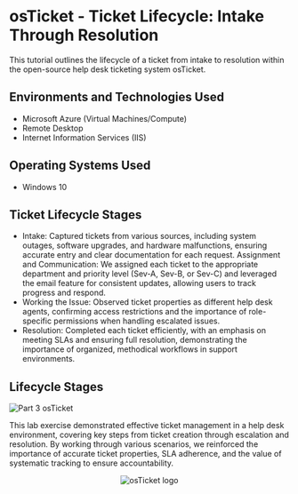 <h1>osTicket - Ticket Lifecycle: Intake Through Resolution</h1>
This tutorial outlines the lifecycle of a ticket from intake to resolution within the open-source help desk ticketing system osTicket.<br />


<h2>Environments and Technologies Used</h2>

- Microsoft Azure (Virtual Machines/Compute)
- Remote Desktop
- Internet Information Services (IIS)

<h2>Operating Systems Used </h2>

- Windows 10</b> 

<h2>Ticket Lifecycle Stages</h2>

- Intake: Captured tickets from various sources, including system outages, software upgrades, and hardware malfunctions, ensuring accurate entry and clear documentation for each request.
Assignment and Communication: We assigned each ticket to the appropriate department and priority level (Sev-A, Sev-B, or Sev-C) and leveraged the email feature for consistent updates, allowing users to track progress and respond.
- Working the Issue: Observed ticket properties as different help desk agents, confirming access restrictions and the importance of role-specific permissions when handling escalated issues.
- Resolution: Completed each ticket efficiently, with an emphasis on meeting SLAs and ensuring full resolution, demonstrating the importance of organized, methodical workflows in support environments.

<h2>Lifecycle Stages</h2>

<p>

  ![Part 3 osTicket](https://github.com/user-attachments/assets/8f5f52a9-b233-4301-89b8-e46b0660076f)

</p>
<p>
This lab exercise demonstrated effective ticket management in a help desk environment, covering key steps from ticket creation through escalation and resolution. By working through various scenarios, we reinforced the importance of accurate ticket properties, SLA adherence, and the value of systematic tracking to ensure accountability.
<br />

<p align="center">
<img src="https://i.imgur.com/Clzj7Xs.png" alt="osTicket logo"/>
</p>
